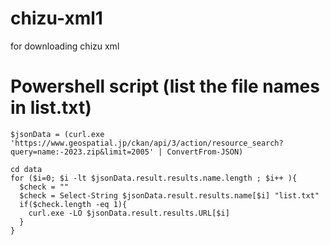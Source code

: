 # chizu-xml1
for downloading chizu xml

# Powershell script (list the file names in list.txt)


```
$jsonData = (curl.exe 'https://www.geospatial.jp/ckan/api/3/action/resource_search?query=name:-2023.zip&limit=2005' | ConvertFrom-JSON)

cd data
for ($i=0; $i -lt $jsonData.result.results.name.length ; $i++ ){
  $check = ""
  $check = Select-String $jsonData.result.results.name[$i] "list.txt"
  if($check.length -eq 1){
    curl.exe -LO $jsonData.result.results.URL[$i]
  }
}
```

